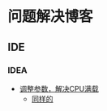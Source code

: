 # 问题解决博客

## IDE
### IDEA
- [调整参数，解决CPU满载](https://intellij-support.jetbrains.com/hc/en-us/articles/206544869)
    - [同样的](https://intellij-support.jetbrains.com/hc/en-us/articles/207241235)